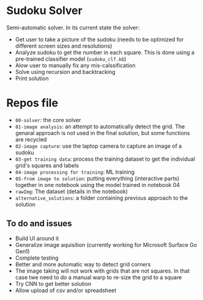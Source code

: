 # Sudoku Solver

Semi-automatic solver. In its current state the solver:

* Get user to take a picture of the sudoku (needs to be optimized for different screen sizes and resolutions)
* Analyze sudoku to get the number in each square. This is done using a pre-trained classifier model (`sudoku_clf.kb`)
* Alow user to manually fix any mis-calssification
* Solve using recursion and backtracking
* Print solution

# Repos file

* `00-solver`: the core solver
* `01-image analysis`: an attempt to automatically detect the grid. The genaral approach is not used in the final solution, but some functions are recycled
* `02-image capture`: use the laptop camera to capture an image of a sudoku
* `03-get training data`: process the training dataset to get the individual grid's squares and labels
* `04-image processing for training`: ML training
* `05-from image to solution`: putting everything (interactive parts) together in one notebook using the model trained in notebook 04
* `rawImg`: The dataset (details in the notebook)
* `alternative_solutions`: a folder containing previous approach to the solution

## To do and issues

* Build UI around it
* Generalize image aquisition (currently working for Microsoft Surface Go Gen1)
* Complete testing
* Better and more automatic way to detect grid corners
* The image taking will  not work with grids that are not squares. In that case twe need to do a manual warp to re-size the grid to a square
* Try CNN to  get better solution
* Allow upload of csv and/or spreadsheet

